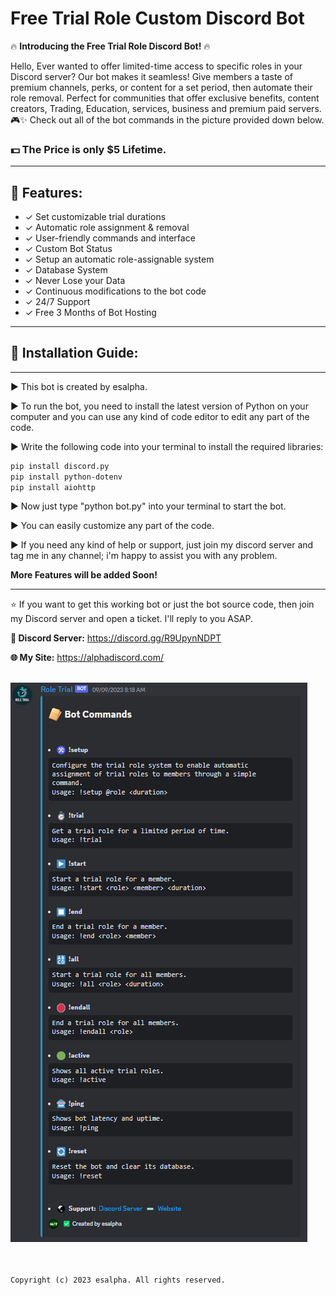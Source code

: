 # Free Trial Role Custom Discord Bot


🔥 **Introducing the Free Trial Role Discord Bot!** 🔥

Hello, Ever wanted to offer limited-time access to specific roles in your Discord server? 
Our bot makes it seamless! Give members a taste of premium channels, perks, or content for a set period, then automate their role removal. 
Perfect for communities that offer exclusive benefits, content creators, Trading, Education, services, business and premium paid servers. 🎮✨
Check out all of the bot commands in the picture provided down below.

### 💵 The Price is only $5 Lifetime. 

---
##  👾 Features:

- ✓ Set customizable trial durations
- ✓ Automatic role assignment & removal
- ✓ User-friendly commands and interface
- ✓ Custom Bot Status
- ✓ Setup an automatic role-assignable system
- ✓ Database System
- ✓ Never Lose your Data
- ✓ Continuous modifications to the bot code
- ✓ 24/7 Support
-  ✓ Free 3 Months of Bot Hosting


---

##  📃  Installation Guide: 

---

▶️ This bot is created by esalpha.

▶️ To run the bot, you need to install the latest version of Python on your computer and you can use any kind of code editor to edit any part of the code.

▶️ Write the following code into your terminal to install the required libraries:

```bash
pip install discord.py
pip install python-dotenv
pip install aiohttp
```

▶️ Now just type "python bot.py" into your terminal to start the bot.

▶️ You can easily customize any part of the code.

▶️ If you need any kind of help or support, just join my discord server and tag me in any channel; i'm happy to assist you with any problem.

**More Features will be added Soon!**

---


⭐ If you want to get this working bot or just the bot source code, then join my Discord server and open a ticket. I'll reply to you ASAP.

**📌 Discord Server:**  https://discord.gg/R9UpynNDPT

**🌐 My Site:**  https://alphadiscord.com/
<br> </br>

![Commands](/cmd.png)

<br> </br>
```Copyright (c) 2023 esalpha. All rights reserved.```
